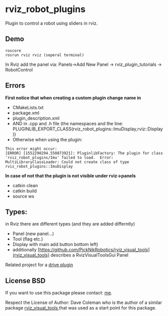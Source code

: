# rviz_robot_plugins

Plugin to control a robot using sliders in rviz. 



## Demo
``` 
roscore
rosrun rviz rviz (seperal terminal)
``` 
In Rviz add the panel via: Panels->Add New Panel -> rviz_plugin_tutorials -> RobotControl

## Errors

**First notice that when creating a custom plugin change name in**

* CMakeLists.txt 
* package.xml
* plugin_description.xml
* AND in .cpp and .h file (the namespaces and the line: PLUGINLIB_EXPORT_CLASS(rviz_robot_plugins::ImuDisplay,rviz::Display ))
* Otherwise when using the plugin: 

``` 
This error might occur:
[ERROR] [1552290294.550873921]: PluginlibFactory: The plugin for class 'rviz_robot_plugins/Imu' failed to load.  Error: MultiLibraryClassLoader: Could not create class of type
rviz_robot_plugins::ImuDisplay
``` 

**In case of not that the plugin is not visible under rviz->panels**

* catkin clean
* catkin build
* source ws

## Types:
in Rviz there are different types (and they are added differntly)
* Panel (new panel...)
* Tool  (flag etc.)
* Display with main add button bottom left)
* additionally [https://github.com/PickNikRobotics/rviz_visual_tools](rviz_visual_tools) describes a RvizVisualToolsGui Panel

Related project for a [drive plugin](https://answers.ros.org/question/209325/is-there-a-graphical-virtual-joypad/)

## License BSD
If you want to use this package please contact: [me](https://simact.de/about_me).

Respect the License of  Author: Dave Coleman who is the author of a similar package [rviz_visual_tools
](https://github.com/PickNikRobotics/rviz_visual_tools) that was used as a start point for this package.